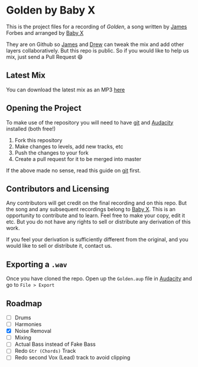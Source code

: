 # Golden by Baby X

This is the project files for a recording of _Golden_, a song written by [James][] Forbes and arranged by [Baby X][]

They are on Github so [James][] and [Drew][] can tweak the mix and add other layers collaboratively.  But this repo is public.
So if you would like to help us mix, just send a Pull Request :smile: 


Latest Mix
----------

You can download the latest mix as an MP3 [here](http://babyx.github.io/Mixes/Golden.mp3)


Opening the Project
-------------------

To make use of the repository you will need to have [git][] and [Audacity][] installed (both free!)

1. Fork this repository
2. Make changes to levels, add new tracks, etc
3. Push the changes to your fork
4. Create a pull request for it to be merged into master

If the above made no sense, read this guide on [git][] first.

Contributors and Licensing
--------------------------

Any contributors will get credit on the final recording and on this repo.  But the song and any subsequent recordings 
belong to [Baby X][].  This is an opportunity to contribute and to learn.  Feel free to make your copy, edit it etc. 
But you do not have any rights to sell or distribute any derivation of this work.

If you feel your derivation is sufficiently different from the original, and you would like to sell or distribute it, 
contact us.

Exporting a `.wav`
-----------------

Once you have cloned the repo.  Open up the `Golden.aup` file in [Audacity][] and go to `File > Export`

[James]: https://twitter.com/james_a_forbes  "James Forbes"
[Drew]: https://twitter.com/JimBombony  "Drew Courtney"
[Baby X]: http://baby-x.com
[git]: http://rogerdudler.github.io/git-guide/ "Like Dropbox but a billion times better!"
[Audacity]: http://audacity.sourceforge.net/download/ "Recordng Software"


Roadmap
-------

- [ ] Drums
- [ ] Harmonies
- [X] Noise Removal
- [ ] Mixing
- [ ] Actual Bass instead of Fake Bass
- [ ] Redo `Gtr (Chords)` Track
- [ ] Redo second Vox (Lead) track to avoid clipping
